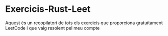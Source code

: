 # Exercicis-Rust-Leet
Aquest és un recopilatori de tots els exercicis que proporciona gratuïtament LeetCode i que vaig resolent pel meu compte
